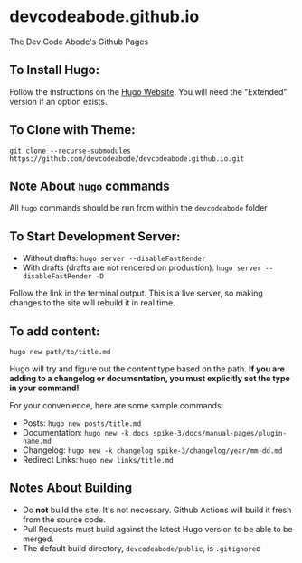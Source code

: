 # devcodeabode.github.io
The Dev Code Abode's Github Pages

## To Install Hugo:
Follow the instructions on the [Hugo Website](https://gohugo.io/getting-started/installing/). You will need the "Extended" version if an option exists.

## To Clone with Theme:
`git clone --recurse-submodules https://github.com/devcodeabode/devcodeabode.github.io.git`

## Note About `hugo` commands
All `hugo` commands should be run from within the `devcodeabode` folder

## To Start Development Server:
+ Without drafts: `hugo server --disableFastRender`
+ With drafts (drafts are not rendered on production): `hugo server --disableFastRender -D`

Follow the link in the terminal output. This is a live server, so making changes to the site will rebuild it in real time.

## To add content:
`hugo new path/to/title.md`

Hugo will try and figure out the content type based on the path. **If you are adding to a changelog or documentation, you must explicitly set the type in your command!**

For your convenience, here are some sample commands:

+ Posts: `hugo new posts/title.md`
+ Documentation: `hugo new -k docs spike-3/docs/manual-pages/plugin-name.md`
+ Changelog: `hugo new -k changelog spike-3/changelog/year/mm-dd.md`
+ Redirect Links: `hugo new links/title.md`

## Notes About Building

+ Do **not** build the site. It's not necessary. Github Actions will build it fresh from the source code.
+ Pull Requests must build against the latest Hugo version to be able to be merged.
+ The default build directory, `devcodeabode/public`, is `.gitignore`d
